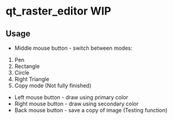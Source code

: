 # qt_raster_editor WIP
## Usage
* Middle mouse button - switch between modes:
1) Pen
2) Rectangle
3) Circle
4) Right Triangle
5) Copy mode (Not fully finished)
* Left mouse button - draw using primary color
* Right mouse button - draw using secondary color
* Back mouse button - save a copy of image (Testing function)
